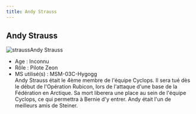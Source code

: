 ```yaml
---
title: Andy Strauss
---
```


Andy Strauss
------------


![strauss](/images/stories/saga/gundam0080/persos/zeon/strauss.jpg)Andy Strauss  
- Age : Inconnu  
- Rôle : Pilote Zeon  
- MS utilisé(s) : MSM-03C-Hygogg  
Andy Strauss était le 4ème membre de l'équipe Cyclops. Il sera tué dès le début de l'Opération Rubicon, lors de l'attaque d'une base de la Fédération en Arctique. Sa mort liberera une place au sein de l'équipe Cyclops, ce qui permettra à Bernie d'y entrer. Andy était l'un de meilleurs amis de Steiner.

